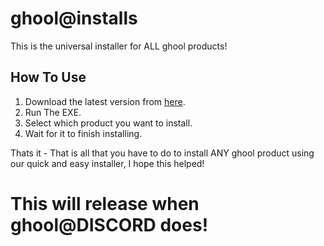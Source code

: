 # ghool@installs
This is the universal installer for ALL ghool products!


## How To Use
1. Download the latest version from [here](https://github.com/ghooldev/ghool-installs/releases/latest).
2. Run The EXE.
3. Select which product you want to install.
4. Wait for it to finish installing.

Thats it - That is all that you have to do to install ANY ghool product using our quick and easy installer, I hope this helped!


# This will release when ghool@DISCORD does!
